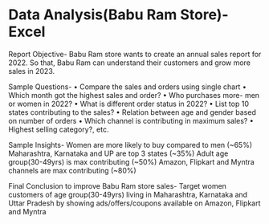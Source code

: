 # Data Analysis(Babu Ram Store)- Excel
 Report
Objective-
Babu Ram store wants to create an annual sales report for 2022. So that, Babu Ram can understand their customers and grow more sales in 2023.

Sample Questions-
•	Compare the sales and orders using single chart
•	Which month got the highest sales and order?
•	Who purchases more- men or women in 2022?
•	What is different order status in 2022?
•	List top 10 states contributing to the sales?
•	Relation between age and gender based on number of orders
•	Which channel is contributing in maximum sales?
•	Highest selling category?, etc.

Sample Insights-
Women are more likely to buy compared to men (~65%)
Maharashtra, Karnataka and UP are top 3 states (~35%)
Adult age group(30-49yrs) is max contributing (~50%)
Amazon, Flipkart and Myntra channels are max contributing (~80%)

Final Conclusion to improve Babu Ram store sales-
Target women customers of age group(30-49yrs) living in Maharashtra, Karnataka and Uttar Pradesh by showing ads/offers/coupons available on Amazon, Flipkart and Myntra
